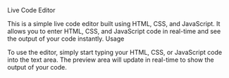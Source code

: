 Live Code Editor

This is a simple live code editor built using HTML, CSS, and JavaScript. It allows you to enter HTML, CSS, and JavaScript code in real-time and see the output of your code instantly.
Usage

To use the editor, simply start typing your HTML, CSS, or JavaScript code into the text area. The preview area will update in real-time to show the output of your code.
